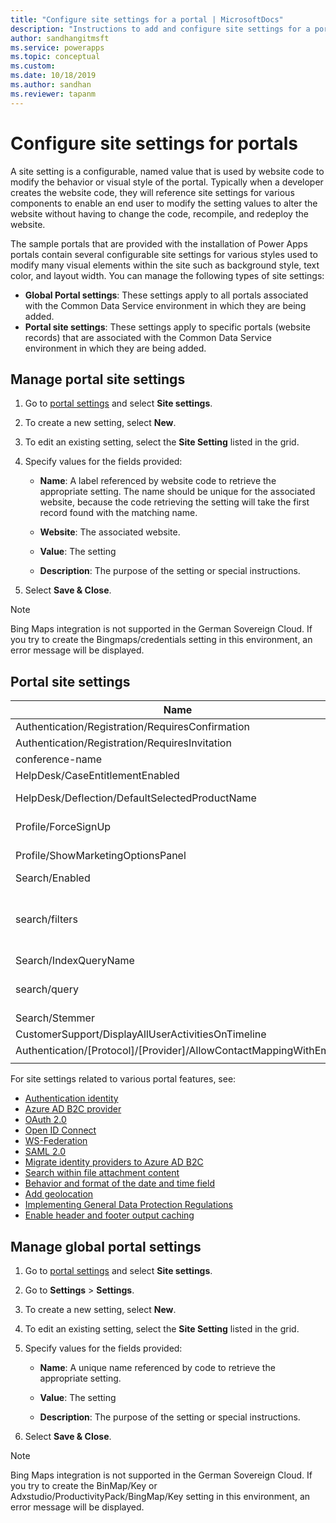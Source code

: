 ```yaml
---
title: "Configure site settings for a portal | MicrosoftDocs"
description: "Instructions to add and configure site settings for a portal and global settings for all portals in your organization."
author: sandhangitmsft
ms.service: powerapps
ms.topic: conceptual
ms.custom: 
ms.date: 10/18/2019
ms.author: sandhan
ms.reviewer: tapanm
---
```


# Configure site settings for portals

A site setting is a configurable, named value that is used by website code to modify the behavior or visual style of the portal. Typically when a developer creates the website code, they will reference site settings for various components to enable an end user to modify the setting values to alter the website without having to change the code, recompile, and redeploy the website.

The sample portals that are provided with the installation of Power Apps portals contain several configurable site settings for various styles used to modify many visual elements within the site such as background style, text color, and layout width.
You can manage the following types of site settings:

- **Global Portal settings**: These settings apply to all portals associated with the Common Data Service environment in which they are being added.
- **Portal site settings**: These settings apply to specific portals (website records) that are associated with the Common Data Service environment in which they are being added.


## Manage portal site settings

1. Go to [portal settings](../manage-existing-portals.md#settings) and select **Site settings**.

2. To create a new setting, select **New**.

3. To edit an existing setting, select the **Site Setting** listed in the grid.

4. Specify values for the fields provided: 

    - **Name**:  A label referenced by website code to retrieve the appropriate setting. The name should be unique for the associated website, because the code retrieving the setting will take the first record found with the matching name.
    
    - **Website**:  The associated website. 
    
    - **Value**: The setting
    
    - **Description**: The purpose of the setting or special instructions.

5. Select **Save & Close**.

> [!NOTE] 
> Bing Maps integration is not supported in the German Sovereign Cloud. If you try to create the Bingmaps/credentials setting in this environment, an error message will be displayed.

## Portal site settings

|Name|Value|Description|
|----|-----|-----------|
|Authentication/Registration/RequiresConfirmation|FALSE |A boolean value of true enables email confirmation and disables open registration. Default: False |
|Authentication/Registration/RequiresInvitation|FALSE |A boolean value of true enables invitation code feature and disables open registration. Default: False |
|conference-name|Portals Conference|The name of an adx_conference record that represents the conference for a given portal.|
|HelpDesk/CaseEntitlementEnabled|TRUE|A Boolean value indicating if the Help Desk Case Entitlement is enabled. Default: false|
|HelpDesk/Deflection/DefaultSelectedProductName| |The name of a Product record that is the default selected product in dropdown displayed on the Help Desk Case Deflection if there are more than one product where the producttypecode equals 100000001.|
|Profile/ForceSignUp|FALSE|A Boolean value when set to "True" will force the user to update their profile information before they will be given access to the website contents. Default: False|
|Profile/ShowMarketingOptionsPanel|TRUE|A Boolean value that indicates whether to show the panel that lists the fields to specify the marketing communication preferences on the profile. Default: False|
|Search/Enabled|TRUE|A Boolean value that indicates if search is enabled or not.|
|search/filters|Content:adx_webpage;Events:adx_event,adx_eventschedule;<br>Blogs:adx_blog,adx_blogpost,adx_blogpostcomment;<br>Forums:adx_communityforum,adx_communityforumthread,adx_communityforumpost;<br>Ideas:adx_ideaforum,adx_idea,adx_ideacomment;<br>Issues:adx_issueforum,adx_issue,adx_issuecomment;Help Desk:incident|A collection of search logical name filter options. Defining a value here will add dropdown filter options to site-wide search. This value should be in the form of name/value pairs, with name and value separated by a colon, and pairs separated by a semicolon.<br>For example: "Forums:adx_communityforum,adx_communityforumthread,adx_communityforumpost;Blogs:adx_blog,adx_blogpost,adx_blogpostcomment".|
|Search/IndexQueryName|Portal Search|The name of the system view used by the portal search query. Default: Portal Search|
|search/query|+(@Query) _title:(@Query) _logicalname:adx_webpage~0.9^0.2<br> -_logicalname:adx_webfile~0.9 adx_partialurl:(@Query)<br> _logicalname:adx_blogpost~0.9^0.1 -_logicalname:adx_communityforumthread~0.9|Override query for site search, to apply additional weights and filters. @Query is the query text entered by a user. Lucene query syntax reference: [https://lucene.apache.org/core/old_versioned_docs/versions/2_9_1/queryparsersyntax.html](https://lucene.apache.org/core/old_versioned_docs/versions/2_9_1/queryparsersyntax.html)| 
|Search/Stemmer|English|The language used by the portal search's stemming algorithm. Default: English|
|CustomerSupport/DisplayAllUserActivitiesOnTimeline|FALSE| |
|Authentication/[Protocol]/[Provider]/AllowContactMappingWithEmail| |Allow auto-association to a contact record based on email. For more information, click [here](azure-ad-b2c.md#allow-auto-association-to-a-contact-record-based-on-email).|
|||

For site settings related to various portal features, see:

- [Authentication identity](set-authentication-identity.md)
- [Azure AD B2C provider](azure-ad-b2c.md)
- [OAuth 2.0](configure-oauth2-settings.md)
- [Open ID Connect](configure-openid-settings.md)
- [WS-Federation](configure-ws-federation-settings.md)
- [SAML 2.0](configure-saml2-settings.md)
- [Migrate identity providers to Azure AD B2C](migrate-identity-providers.md)
- [Search within file attachment content](search-file-attachment.md)
- [Behavior and format of the date and time field](behavior-format-date-time-field.md)
- [Add geolocation](add-geolocation.md)
- [Implementing General Data Protection Regulations](https://docs.microsoft.com/dynamics365/customer-engagement/portals/implement-gdpr)
- [Enable header and footer output caching](https://docs.microsoft.com/dynamics365/customer-engagement/portals/enable-header-footer-output-caching)

## Manage global portal settings

1. Go to [portal settings](../manage-existing-portals.md#settings) and select **Site settings**.

2. Go to **Settings** &gt; **Settings**.

3. To create a new setting, select **New**.

4. To edit an existing setting, select the **Site Setting** listed in the grid.

5. Specify values for the fields provided: 

    - **Name**:  A unique name referenced by code to retrieve the appropriate setting.

    - **Value**: The setting

    - **Description**: The purpose of the setting or special instructions.

6. Select **Save & Close**.

> [!NOTE] 
> Bing Maps integration is not supported in the German Sovereign Cloud. If you try to create the BinMap/Key or Adxstudio/ProductivityPack/BingMap/Key setting in this environment, an error message will be displayed.


